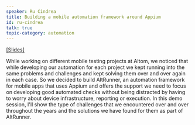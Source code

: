 ```yaml
---
speaker: Ru Cindrea
title: Building a mobile automation framework around Appium
id: ru-cindrea
talk: true
topic-category: automation
---
```

<a href="http://europeantestingconference.eu/slides17/RuCondrea.pdf">[Slides]</a>

While working on different mobile testing projects at Altom, we noticed that while developing our automation for each project we kept running into the same problems and challenges and kept solving them over and over again in each case. So we decided to build AltRunner, an automation framework for mobile apps that uses Appium and offers the support we need to focus on developing good automated checks without being distracted by having to worry about device infrastructure, reporting or execution. In this demo session, I'll show the type of challenges that we encountered over and over throughout the years and the solutions we have found for them as part of AltRunner.
